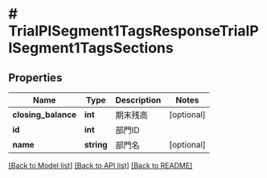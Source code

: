 # # TrialPlSegment1TagsResponseTrialPlSegment1TagsSections

## Properties

Name | Type | Description | Notes
------------ | ------------- | ------------- | -------------
**closing_balance** | **int** | 期末残高 | [optional]
**id** | **int** | 部門ID |
**name** | **string** | 部門名 | [optional]

[[Back to Model list]](../../README.md#models) [[Back to API list]](../../README.md#endpoints) [[Back to README]](../../README.md)
